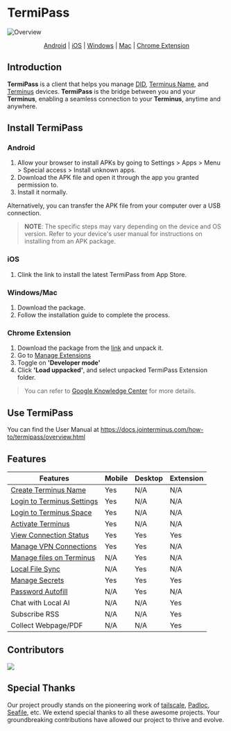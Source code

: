 # TermiPass
![Overview](https://docs.jointerminus.com/images/how-to/termipass/termipass.jpg)
<p align="center">
  <a href="https://github.com/beclab/TermiPass/releases/download/v0.4.61/TermiPass.apk">Android</a> |
  <a href="https://apps.apple.com/app/termipass/id6448082605">iOS</a> |
  <a href="https://github.com/beclab/TermiPass/releases/download/v0.4.61/TermiPass.exe">Windows</a> |
  <a href="https://github.com/beclab/TermiPass/releases/download/v0.4.61/TermiPass.dmg">Mac</a> |
  <a href="https://github.com/beclab/TermiPass/releases/download/v0.4.61/TermiPass.chrome.zip">Chrome Extension</a>
</p>

## Introduction
**TermiPass** is a client that helps you manage [DID](https://docs.jointerminus.com/overview/snowinning/concepts.html#decentralized-identifier), [Terminus Name](https://docs.jointerminus.com/overview/snowinning/terminus-name.html), and [Terminus](https://docs.jointerminus.com/overview/terminus/overview.html) devices. **TermiPass** is the bridge between you and your **Terminus**, enabling a seamless connection to your **Terminus**, anytime and anywhere.

## Install TermiPass
### Android
1. Allow your browser to install APKs by going to Settings > Apps > Menu > Special access > Install unknown apps.
2. Download the APK file and open it through the app you granted permission to.
3. Install it normally.

Alternatively, you can transfer the APK file from your computer over a USB connection.

> **NOTE**: The specific steps may vary depending on the device and OS version. Refer to your device's user manual for instructions on installing from an APK package.

### iOS
1. Clink the link to install the latest TermiPass from App Store.

### Windows/Mac
1. Download the package.
2. Follow the installation guide to complete the process.

### Chrome Extension
1. Download the package from the [link](https://github.com/beclab/TermiPass/releases/download/v0.4.61/TermiPass.chrome.zip) and unpack it.
2. Go to [Manage Extensions](chrome://extensions/)
3. Toggle on **'Developer mode'**
4. Click **'Load uppacked'**, and select unpacked TermiPass Extension folder.

> You can refer to [Google Knowledge Center](https://knowledge.workspace.google.com/kb/load-unpacked-extensions-000005962) for more details.

## Use TermiPass
You can find the User Manual at https://docs.jointerminus.com/how-to/termipass/overview.html


## Features

|Features                     | Mobile | Desktop | Extension |
| --------------------------- | ------ | ------- | --------- |
|[Create Terminus Name](https://docs.jointerminus.com/how-to/termipass/account/#create-terminus-name) | Yes | N/A | N/A |
|[Login to Terminus Settings](https://docs.jointerminus.com/zh/how-to/terminus/settings/backup.html#login-terminus-space) | Yes | N/A | N/A |
|[Login to Terminus Space](https://docs.jointerminus.com/how-to/space/account.html#log-in) | Yes | N/A | N/A |
|[Activate Terminus](https://docs.jointerminus.com/how-to/terminus/setup/wizard.html) | Yes | N/A | N/A |
|[View Connection Status](https://docs.jointerminus.com/how-to/termipass/manage-terminus.html#connection-status) | Yes | Yes | Yes |
|[Manage VPN Connections](https://docs.jointerminus.com/how-to/termipass/manage-terminus.html#vpn-connection) | Yes | Yes | N/A |
|[Manage files on Terminus](https://docs.jointerminus.com/how-to/terminus/files/) | N/A | Yes | N/A |
|[Local File Sync](https://docs.jointerminus.com/how-to/termipass/local-file-sync.html) | N/A | Yes | N/A |
|[Manage Secrets](https://docs.jointerminus.com/how-to/terminus/vault/) | Yes | Yes | Yes |
|[Password Autofill](https://docs.jointerminus.com/how-to/termipass/password-autofill.html) | N/A | Yes | N/A |
| Chat with Local AI | N/A | N/A | Yes |
| Subscribe RSS | N/A | N/A | Yes |
| Collect Webpage/PDF | N/A | N/A | Yes |

## Contributors

<a href="https://github.com/beclab/TermiPass/graphs/contributors">
  <img src="https://contrib.rocks/image?repo=beclab/TermiPass" />
</a>

## Special Thanks
Our project proudly stands on the pioneering work of [tailscale]("https://tailscale.com/"), [Padloc](https://padloc.app/), [Seafile](https://github.com/haiwen/seafile), etc. We extend special thanks to all these awesome projects. Your groundbreaking contributions have allowed our project to thrive and evolve.

